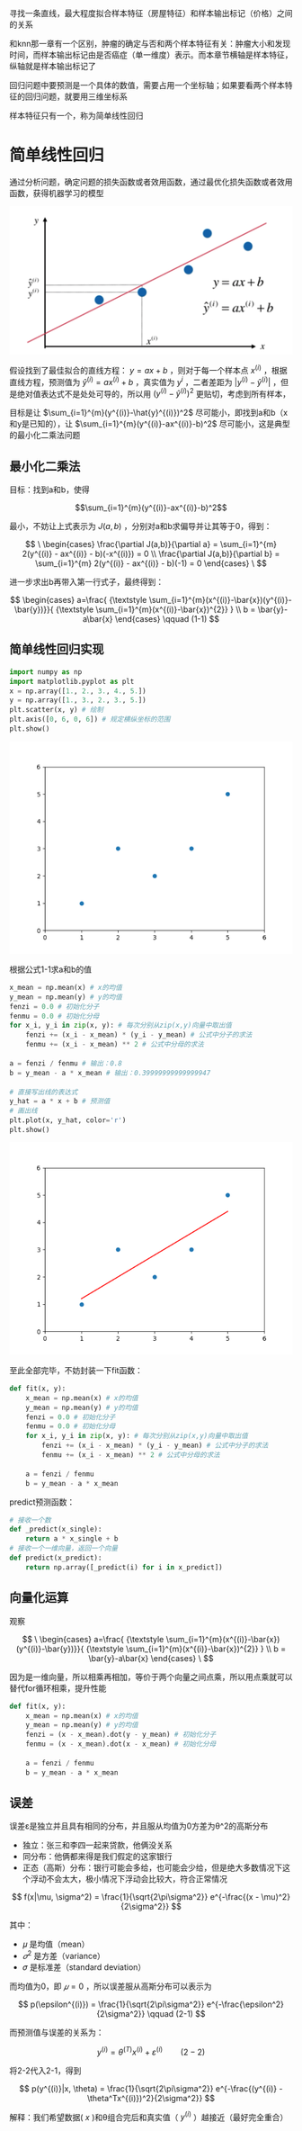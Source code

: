 寻找一条直线，最大程度拟合样本特征（房屋特征）和样本输出标记（价格）之间的关系

和knn那一章有一个区别，肿瘤的确定与否和两个样本特征有关：肿瘤大小和发现时间，而样本输出标记由是否癌症（单一维度）表示。而本章节横轴是样本特征，纵轴就是样本输出标记了

回归问题中要预测是一个具体的数值，需要占用一个坐标轴；如果要看两个样本特征的回归问题，就要用三维坐标系

样本特征只有一个，称为简单线性回归

# 简单线性回归

通过分析问题，确定问题的损失函数或者效用函数，通过最优化损失函数或者效用函数，获得机器学习的模型

![简单线性回归](https://github.com/arqady01/machine-learning/blob/main/img/linear_regression.png)

假设找到了最佳拟合的直线方程： $y = ax + b$ ，则对于每一个样本点 $x^{(i)}$ ，根据直线方程，预测值为 $\hat{y}^{(i)}=a x^{(i)}+b$ ，真实值为 $y^{i}$ ，二者差距为 $|y^{(i)} - \hat{y}^{(i)}|$ ，但是绝对值表达式不是处处可导的，所以用 ${(y^{(i)} - \hat{y}^{(i)})}^2$ 更贴切，考虑到所有样本，

目标是让 $\sum_{i=1}^{m}(y^{(i)}-\hat{y}^{(i)})^2$ 尽可能小，即找到a和b（x和y是已知的），让 $\sum_{i=1}^{m}(y^{(i)}-ax^{(i)}-b)^2$ 尽可能小，这是典型的最小化二乘法问题

## 最小化二乘法

目标：找到a和b，使得

$$\sum_{i=1}^{m}(y^{(i)}-ax^{(i)}-b)^2$$

最小，不妨让上式表示为 $J(a,b)$ ，分别对a和b求偏导并让其等于0，得到：

$$
\
\begin{cases}
\frac{\partial J(a,b)}{\partial a} = \sum_{i=1}^{m} 2(y^{(i)} - ax^{(i)} - b)(-x^{(i)}) = 0 \\
\frac{\partial J(a,b)}{\partial b} = \sum_{i=1}^{m} 2(y^{(i)} - ax^{(i)} - b)(-1) = 0
\end{cases}
\
$$

进一步求出b再带入第一行式子，最终得到：

$$
\begin{cases}
a=\frac{ {\textstyle \sum_{i=1}^{m}(x^{(i)}-\bar{x})(y^{(i)}-\bar{y})}}{ {\textstyle \sum_{i=1}^{m}(x^{(i)}-\bar{x})^{2}} }  \\
b = \bar{y}-a\bar{x}
\end{cases}
\qquad (1-1)
$$

## 简单线性回归实现

```python
import numpy as np
import matplotlib.pyplot as plt
x = np.array([1., 2., 3., 4., 5.])
y = np.array([1., 3., 2., 3., 5.])
plt.scatter(x, y) # 绘制
plt.axis([0, 6, 0, 6]) # 规定横纵坐标的范围
plt.show()
```

![点坐标](https://github.com/arqady01/machine-learning/blob/main/img/Figure_1.png)

根据公式1-1求a和b的值

```python
x_mean = np.mean(x) # x的均值
y_mean = np.mean(y) # y的均值
fenzi = 0.0 # 初始化分子
fenmu = 0.0 # 初始化分母
for x_i, y_i in zip(x, y): # 每次分别从zip(x,y)向量中取出值
    fenzi += (x_i - x_mean) * (y_i - y_mean) # 公式中分子的求法
    fenmu += (x_i - x_mean) ** 2 # 公式中分母的求法

a = fenzi / fenmu # 输出：0.8
b = y_mean - a * x_mean # 输出：0.39999999999999947

# 直接写出线的表达式
y_hat = a * x + b # 预测值
# 画出线
plt.plot(x, y_hat, color='r')
plt.show()
```

![figure2](https://github.com/arqady01/machine-learning/blob/main/img/Figure_2.png)

至此全部完毕，不妨封装一下fit函数：

```python
def fit(x, y):
    x_mean = np.mean(x) # x的均值
    y_mean = np.mean(y) # y的均值
    fenzi = 0.0 # 初始化分子
    fenmu = 0.0 # 初始化分母
    for x_i, y_i in zip(x, y): # 每次分别从zip(x,y)向量中取出值
        fenzi += (x_i - x_mean) * (y_i - y_mean) # 公式中分子的求法
        fenmu += (x_i - x_mean) ** 2 # 公式中分母的求法
    
    a = fenzi / fenmu
    b = y_mean - a * x_mean
```
predict预测函数：
```python
# 接收一个数
def _predict(x_single):
    return a * x_single + b
# 接收一个一维向量，返回一个向量
def predict(x_predict):
    return np.array([_predict(i) for i in x_predict])
```

## 向量化运算

观察

$$
\
\begin{cases}
a=\frac{ {\textstyle \sum_{i=1}^{m}(x^{(i)}-\bar{x})(y^{(i)}-\bar{y})}}{ {\textstyle \sum_{i=1}^{m}(x^{(i)}-\bar{x})^{2}} }  \\
b = \bar{y}-a\bar{x}
\end{cases}
\
$$

因为是一维向量，所以相乘再相加，等价于两个向量之间点乘，所以用点乘就可以替代for循环相乘，提升性能

```python
def fit(x, y):
    x_mean = np.mean(x) # x的均值
    y_mean = np.mean(y) # y的均值
    fenzi = (x - x_mean).dot(y - y_mean) # 初始化分子
    fenmu = (x - x_mean).dot(x - x_mean) # 初始化分母
    
    a = fenzi / fenmu
    b = y_mean - a * x_mean
```

## 误差

误差ε是独立并且具有相同的分布，并且服从均值为0方差为θ^2的高斯分布

- 独立：张三和李四一起来贷款，他俩没关系
- 同分布：他俩都来得是我们假定的这家银行
- 正态（高斯）分布：银行可能会多给，也可能会少给，但是绝大多数情况下这个浮动不会太大，极小情况下浮动会比较大，符合正常情况

$$
f(x|\mu, \sigma^2) = \frac{1}{\sqrt{2\pi\sigma^2}} e^{-\frac{(x - \mu)^2}{2\sigma^2}}
$$

其中：

- 𝜇 是均值（mean）
- $𝜎^2$ 是方差（variance）
- 𝜎 是标准差（standard deviation）

而均值为0，即 $𝜇 = 0$ ，所以误差服从高斯分布可以表示为

$$
p(\epsilon^{(i)}) = \frac{1}{\sqrt{2\pi\sigma^2}} e^{-\frac{\epsilon^2}{2\sigma^2}}
\qquad (2-1)
$$

而预测值与误差的关系为：

$$
y^{(i)} = θ^{(T)}x^{(i)} + ε^{(i)}
\qquad (2-2)
$$

将2-2代入2-1，得到

$$
p(y^{(i)}|x, \theta) = \frac{1}{\sqrt{2\pi\sigma^2}} e^{-\frac{(y^{(i)} - \theta^Tx^{(i)})^2}{2\sigma^2}}
$$

解释：我们希望数据( $x$ )和θ组合完后和真实值（ $y^{(i)}$ ）越接近（最好完全重合）
